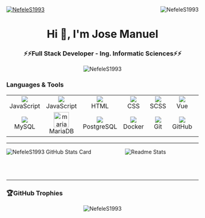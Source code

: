 <!-- Profile Views -->
<div>
  <a align="left" href="https://linkedin.com/in/jose-manuel-blanco-peña-4a9245247" target="_blank">
    <img align="center" src="https://img.shields.io/badge/LinkedIn-0077B5?style=for-the-badge&logo=linkedin&logoColor=white" alt="NefeleS1993" />
  </a>
  <img align="right" src="https://komarev.com/ghpvc/?username=NefeleS1993&label=Profile%20views&color=0e75b6&style=flat" alt="NefeleS1993" />
</div>

<!-- Header -->
<div align="center">
  <h1>Hi 👋, I'm Jose Manuel</h1>
  <h3>⚡⚡Full Stack Developer - Ing. Informatic Sciences⚡⚡</h3>
</div>

<!-- Other Stats -->
<div align="center">
  <img align="center" src="https://github-readme-streak-stats.herokuapp.com/?user=NefeleS1993&theme=dark" alt="NefeleS1993" />
</div>

<!-- Language & Tools -->
### Languages & Tools
<table>
  <tbody align="center">
    <tr>
      <!-- JavaScript -->
      <td width="96">
        <a href="https://skillicons.dev">
          <img src="https://skillicons.dev/icons?i=js" />
        </a>
        <br/>
        JavaScript
      </td>
      <!-- TypeScript -->
      <td width="96">
        <a href="https://skillicons.dev">
          <img src="https://skillicons.dev/icons?i=ts" />
        </a>
        <br/>
        JavaScript
      </td>
      <!-- HTML  -->
      <td width="96">
        <a href="https://skillicons.dev">
          <img src="https://skillicons.dev/icons?i=html" />
        </a>
        <br/>
        HTML
      </td>
      <!-- CSS -->
      <td width="96">
        <a href="https://skillicons.dev">
          <img src="https://skillicons.dev/icons?i=css" />
        </a>
        <br/>
        CSS
      </td>
      <!-- SCSS -->
      <td width="96">
        <a href="https://skillicons.dev">
          <img src="https://skillicons.dev/icons?i=sass" />
        </a>
        <br/>
        SCSS
      </td>
      <!-- Vue -->
      <td width="96">
        <a href="https://skillicons.dev">
          <img src="https://skillicons.dev/icons?i=vue" />
        </a>
        <br/>
        Vue
      </td>
      <!-- Angular -->
      <td width="96">
        <a href="https://skillicons.dev">
          <img src="https://skillicons.dev/icons?i=angular" />
        </a>
        <br/>
        Angular
      </td>
      <!-- Bootstrap -->
      <td width="96">
        <a href="https://skillicons.dev">
          <img src="https://skillicons.dev/icons?i=bootstrap" />
        </a>
        <br/>
        Bootstrap
      </td>
       <!-- NodeJS -->
      <td width="96">
        <a href="https://skillicons.dev">
          <img src="https://skillicons.dev/icons?i=nodejs" />
        </a>
        <br/>
        NodeJS
      </td>
       <!-- PHP -->
      <td width="96">
        <a href="https://skillicons.dev">
          <img src="https://skillicons.dev/icons?i=php" />
        </a>
        <br/>
        PHP
      </td>
      <!-- Laravel -->
      <td width="96">
        <a href="https://skillicons.dev">
          <img src="https://skillicons.dev/icons?i=laravel" />
        </a>
        <br/>
        Laravel
      </td>
    </tr>
    <tr>
      <!-- MySQL -->
      <td width="96">
        <a href="https://skillicons.dev">
          <img src="https://skillicons.dev/icons?i=mysql" />
        </a>
        <br/>
        MySQL
      </td>
      <!-- MariaDB -->
      <td width="96">
        <a href="https://mariadb.org/" target="_blank" rel="noreferrer">
          <img src="https://www.vectorlogo.zone/logos/mariadb/mariadb-icon.svg" alt="mariadb" width="40" height="40"/>
        </a>
        <br/>
        MariaDB
      </td>
      <!-- PostgreSQL -->
      <td width="96">
        <a href="https://skillicons.dev">
          <img src="https://skillicons.dev/icons?i=postgres" />
        </a>
        <br/>
        PostgreSQL
      </td>
      <!-- Docker -->
      <td width="96">
        <a href="https://skillicons.dev">
          <img src="https://skillicons.dev/icons?i=docker" />
        </a>
        <br/>
        Docker
      </td>
      <!-- Git -->
      <td width="96">
        <a href="https://skillicons.dev">
          <img src="https://skillicons.dev/icons?i=git" />
        </a>
        <br/>
        Git
      </td>
      <!-- GitHub -->
      <td width="96">
        <a href="https://skillicons.dev">
          <img src="https://skillicons.dev/icons?i=github" />
        </a>
        <br/>
        GitHub
      </td>
      <!-- Postman -->
      <td width="96">
        <a href="https://skillicons.dev">
          <img src="https://skillicons.dev/icons?i=postman" />
        </a>
        <br/>
        Postman
      </td>
      <!-- vscode -->
      <td width="96">
        <a href="https://skillicons.dev">
          <img src="https://skillicons.dev/icons?i=vscode" />
        </a>
        <br/>
        VS Code
      </td>
      <!-- redis -->
      <td width="96">
        <a href="https://skillicons.dev">
          <img src="https://skillicons.dev/icons?i=redis" />
        </a>
        <br/>
        Redis
      </td>
       <!-- Circle CI -->
      <td width="96">
        <a href="https://circleci.com" target="_blank" rel="noreferrer">
          <img src="https://www.vectorlogo.zone/logos/circleci/circleci-icon.svg" alt="circleci" width="40" height="40"/>
        </a>
        <br/>
        CircleCI
      </td>
      <!-- Cypress -->
      <td>
        <a href="https://www.cypress.io" target="_blank" rel="noreferrer">
          <img src="https://raw.githubusercontent.com/simple-icons/simple-icons/6e46ec1fc23b60c8fd0d2f2ff46db82e16dbd75f/icons/cypress.svg" alt="cypress" width="40" height="40"/>
        </a>
        <br/>
        Cypress
      </td>
    </tr>
  </tbody>
</table>

---
<!-- Stats -->
<img align="left" src="https://github-readme-stats.vercel.app/api?username=NefeleS1993&show_icons=true&theme=nord&count_private=true&hide=stars" alt="NefeleS1993 GitHub Stats Card"/>

<!-- Languages -->
<div align="center">
  <img src="https://github-readme-stats.vercel.app/api/top-langs/?username=NefeleS1993&layout=compact&theme=nord" alt="Readme Stats" />
</div>
<br>
<br>
<br>

---
 ### 🏆GitHub Trophies
<div align="center" style="display: block;">
  <!-- Trophies -->
  <img src="https://github-profile-trophy.vercel.app/?username=NefeleS1993&theme=onedark&row=2&rank=SECRET,S,SS,A,B,C" alt="NefeleS1993" />
</div>
